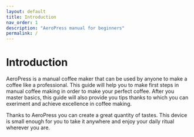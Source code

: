 ```yaml
---
layout: default
title: Introduction
nav_order: 1
description: "AeroPress manual for beginners"
permalink: /
---
```



# Introduction

AeroPress is a manual coffee maker that can be used by anyone to make a coffee like a professional. This guide will help you to make first steps in manual coffee making in order to make your perfect coffee. After you master basics, this guide will also provide you tips thanks to which you can exeriment and achieve excellence in coffee making.

Thanks to AeroPress you can create a great quantity of tastes. This device is small enough for you to take it anywhere and enjoy your daily ritual wherever you are.
